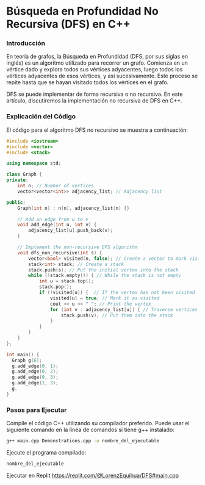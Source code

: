 # Búsqueda en Profundidad No Recursiva (DFS) en C++
### Introducción

En teoría de grafos, la Búsqueda en Profundidad (DFS, por sus siglas en inglés) es un algoritmo utilizado para recorrer un grafo. Comienza en un vértice dado y explora todos sus vértices adyacentes, luego todos los vértices adyacentes de esos vértices, y así sucesivamente. Este proceso se repite hasta que se hayan visitado todos los vértices en el grafo.

DFS se puede implementar de forma recursiva o no recursiva. En este artículo, discutiremos la implementación no recursiva de DFS en C++.

### Explicación del Código

El código para el algoritmo DFS no recursivo se muestra a continuación:

```cpp
#include <iostream>
#include <vector>
#include <stack>

using namespace std;

class Graph {
private:
    int n; // Number of vertices
    vector<vector<int>> adjacency_list; // Adjacency list

public:
    Graph(int n) : n(n), adjacency_list(n) {}

    // Add an edge from u to v
    void add_edge(int u, int v) {
        adjacency_list[u].push_back(v);
    }

    // Implement the non-recursive DFS algorithm
    void dfs_non_recursive(int s) {
        vector<bool> visited(n, false); // Create a vector to mark visited vertices
        stack<int> stack; // Create a stack
        stack.push(s); // Put the initial vertex into the stack
        while (!stack.empty()) { // While the stack is not empty
            int u = stack.top(); 
            stack.pop();
            if (!visited[u]) {  // If the vertex has not been visited
                visited[u] = true; // Mark it as visited
                cout << u << " "; // Print the vertex
                for (int v : adjacency_list[u]) { // Traverse vertices adjacent to u
                    stack.push(v); // Put them into the stack
                }
            }
        }
    }
};

int main() {
  Graph g(6);
  g.add_edge(0, 1);
  g.add_edge(0, 2);
  g.add_edge(0, 3);
  g.add_edge(1, 3);
  g.
}
```

### Pasos para Ejecutar

Compile el código C++ utilizando su compilador preferido. Puede usar el siguiente comando en la línea de comandos si tiene g++ instalado:
```bash
g++ main.cpp Demonstrations.cpp -o nombre_del_ejecutable
```

Ejecute el programa compilado:
```bash
nombre_del_ejecutable
```

Ejecutar en Replit
https://replit.com/@LorenzEquihua/DFS#main.cpp